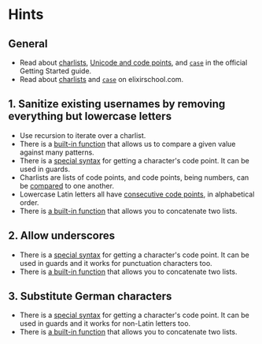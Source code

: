 # Hints

## General

- Read about [charlists][getting-started-charlists], [Unicode and code points][getting-started-code-points], and [`case`][getting-started-case] in the official Getting Started guide.
- Read about [charlists][elixirschool-charlists] and [`case`][elixirschool-case] on elixirschool.com.

## 1. Sanitize existing usernames by removing everything but lowercase letters

- Use recursion to iterate over a charlist.
- There is a [built-in function][kernel-case] that allows us to compare a given value against many patterns.
- There is a [special syntax][syntax-reference-code-points] for getting a character's code point. It can be used in guards.
- Charlists are lists of code points, and code points, being numbers, can be [compared][kernel-greater-than] to one another.
- Lowercase Latin letters all have [consecutive code points][unicode-character-reference], in alphabetical order.
- There is [a built-in function][kernel-concat-list] that allows you to concatenate two lists.

## 2. Allow underscores

- There is a [special syntax][syntax-reference-code-points] for getting a character's code point. It can be used in guards and it works for punctuation characters too.
- There is [a built-in function][kernel-concat-list] that allows you to concatenate two lists.

## 3. Substitute German characters

- There is a [special syntax][syntax-reference-code-points] for getting a character's code point. It can be used in guards and it works for non-Latin letters too.
- There is [a built-in function][kernel-concat-list] that allows you to concatenate two lists.

[syntax-reference-code-points]: https://hexdocs.pm/elixir/syntax-reference.html#integers-in-other-bases-and-unicode-code-points
[getting-started-code-points]: https://hexdocs.pm/elixir/binaries-strings-and-charlists.html#unicode-and-code-points
[getting-started-charlists]: https://hexdocs.pm/elixir/binaries-strings-and-charlists.html#charlists
[getting-started-case]: https://hexdocs.pm/elixir/case-cond-and-if.html#case
[elixirschool-charlists]: https://elixirschool.com/en/lessons/basics/strings/#charlists
[elixirschool-case]: https://elixirschool.com/en/lessons/basics/control-structures/#case
[unicode-character-reference]: https://en.wikibooks.org/wiki/Unicode/Character_reference/0000-0FFF
[kernel-concat-list]: https://hexdocs.pm/elixir/Kernel.html#++/2
[kernel-greater-than]: https://hexdocs.pm/elixir/Kernel.html#%3E/2
[kernel-case]: https://hexdocs.pm/elixir/Kernel.SpecialForms.html#case/2